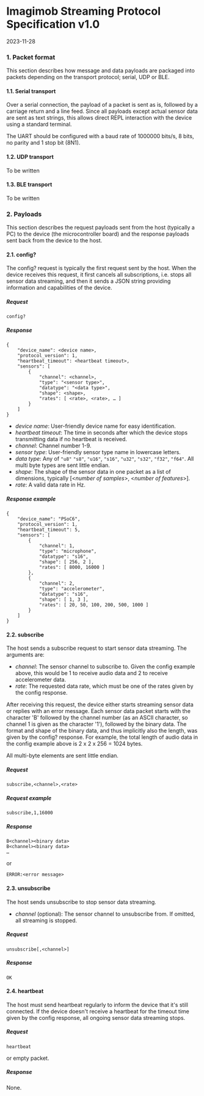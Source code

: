 # Imagimob Streaming Protocol Specification v1.0

2023-11-28

### 1. Packet format

This section describes how message and data payloads are packaged into packets depending on the transport protocol; serial, UDP or BLE.

#### 1.1. Serial transport

Over a serial connection, the payload of a packet is sent as is, followed by a carriage return and a line feed. Since all payloads except actual sensor data are sent as text strings, this allows direct REPL interaction with the device using a standard terminal.

The UART should be configured with a baud rate of 1000000 bits/s, 8 bits, no parity and 1 stop bit (8N1).

#### 1.2. UDP transport

To be written

#### 1.3. BLE transport

To be written

### 2. Payloads

This section describes the request payloads sent from the host (typically a PC) to the device (the microcontroller board) and the response payloads sent back from the device to the host.

#### 2.1. config?

The config? request is typically the first request sent by the host. When the device receives this request, it first cancels all subscriptions, i.e. stops all sensor data streaming, and then it sends a JSON string providing information and capabilities of the device.

##### Request

```
config?
```

##### Response

```
{
    "device_name": <device name>,
    "protocol_version": 1,
    "heartbeat_timeout": <heartbeat timeout>,
    "sensors": [
        {
            "channel": <channel>,
            "type": "<sensor type>",
            "datatype": "<data type>",
            "shape": <shape>,
            "rates": [ <rate>, <rate>, … ]
        }
    ]
}
```
- *device name*: User-friendly device name for easy identification.
- *heartbeat timeout*: The time in seconds after which the device stops transmitting data if no heartbeat is received.
- *channel*: Channel number 1-9.
- *sensor type*: User-friendly sensor type name in lowercase letters.
- *data type*: Any of `"u8"` `"s8"`, `"u16"`, `"s16"`, `"u32"`, `"s32"`, `"f32"`, `"f64"`. All multi byte types are sent little endian.
- *shape*: The shape of the sensor data in one packet as a list of dimensions, typically \[<*number of samples*>, <*number of features*>\].
- *rate*: A valid data rate in Hz.


##### Response example

```
{
    "device_name": "PSoC6",
    "protocol_version": 1,
    "heartbeat_timeout": 5,
    "sensors": [
        {
            "channel": 1,
            "type": "microphone",
            "datatype": "s16",
            "shape": [ 256, 2 ],
            "rates": [ 8000, 16000 ]
        },
        {
            "channel": 2,
            "type": "accelerometer",
            "datatype": "s16",
            "shape": [ 1, 3 ],
            "rates": [ 20, 50, 100, 200, 500, 1000 ]
        }
    ]
}
```

#### 2.2. subscribe

The host sends a subscribe request to start sensor data streaming. The arguments are:

- *channel*: The sensor channel to subscribe to. Given the config example above, this would be 1 to receive audio data and 2 to receive accelerometer data.
- *rate*: The requested data rate, which must be one of the rates given by the config response.

After receiving this request, the device either starts streaming sensor data or replies with an error message. Each sensor data packet starts with the character 'B' followed by the channel number (as an ASCII character, so channel 1 is given as the character '1'), followed by the binary data. The format and shape of the binary data, and thus implicitly also the length, was given by the config? response. For example, the total length of audio data in the config example above is 2 x 2 x 256 = 1024 bytes.

All multi-byte elements are sent little endian.

##### Request

```
subscribe,<channel>,<rate>
```

##### Request example

```
subscribe,1,16000
```

##### Response

```
B<channel><binary data>
B<channel><binary data>
…
```

or 

```
ERROR:<error message>
```

#### 2.3. unsubscribe

The host sends unsubscribe to stop sensor data streaming.

- *channel* (optional): The sensor channel to unsubscribe from. If omitted, all streaming is stopped.

##### Request

```
unsubscribe[,<channel>]
```

##### Response

```
OK
```

#### 2.4. heartbeat

The host must send heartbeat regularly to inform the device that it's still connected. If the device doesn\'t receive a heartbeat for the timeout time given by the config response, all ongoing sensor data streaming stops.

##### Request

```
heartbeat
```

or empty packet.

##### Response

None.
